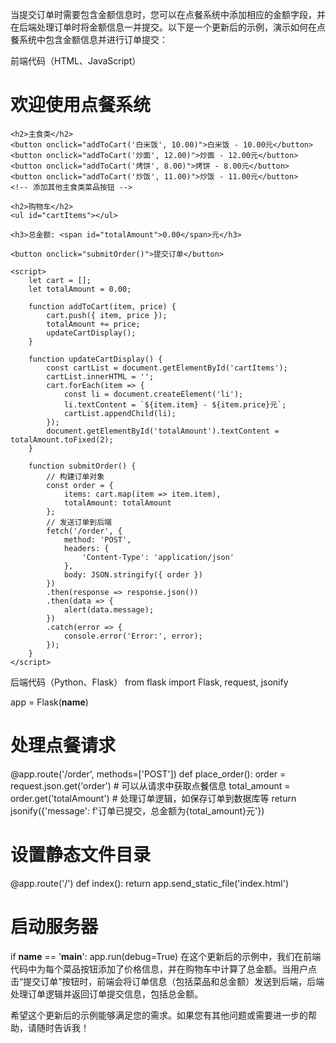 当提交订单时需要包含金额信息时，您可以在点餐系统中添加相应的金额字段，并在后端处理订单时将金额信息一并提交。以下是一个更新后的示例，演示如何在点餐系统中包含金额信息并进行订单提交：

前端代码（HTML、JavaScript）
<!DOCTYPE html>
<html lang="en">
<head>
    <meta charset="UTF-8">
    <meta http-equiv="X-UA-Compatible" content="IE=edge">
    <meta name="viewport" content="width=device-width, initial-scale=1.0">
    <title>点餐系统</title>
</head>
<body>
    <h1>欢迎使用点餐系统</h1>
    
    <h2>主食类</h2>
    <button onclick="addToCart('白米饭', 10.00)">白米饭 - 10.00元</button>
    <button onclick="addToCart('炒面', 12.00)">炒面 - 12.00元</button>
    <button onclick="addToCart('烤饼', 8.00)">烤饼 - 8.00元</button>
    <button onclick="addToCart('炒饭', 11.00)">炒饭 - 11.00元</button>
    <!-- 添加其他主食类菜品按钮 -->

    <h2>购物车</h2>
    <ul id="cartItems"></ul>

    <h3>总金额: <span id="totalAmount">0.00</span>元</h3>

    <button onclick="submitOrder()">提交订单</button>

    <script>
        let cart = [];
        let totalAmount = 0.00;

        function addToCart(item, price) {
            cart.push({ item, price });
            totalAmount += price;
            updateCartDisplay();
        }

        function updateCartDisplay() {
            const cartList = document.getElementById('cartItems');
            cartList.innerHTML = '';
            cart.forEach(item => {
                const li = document.createElement('li');
                li.textContent = `${item.item} - ${item.price}元`;
                cartList.appendChild(li);
            });
            document.getElementById('totalAmount').textContent = totalAmount.toFixed(2);
        }

        function submitOrder() {
            // 构建订单对象
            const order = {
                items: cart.map(item => item.item),
                totalAmount: totalAmount
            };
            // 发送订单到后端
            fetch('/order', {
                method: 'POST',
                headers: {
                    'Content-Type': 'application/json'
                },
                body: JSON.stringify({ order })
            })
            .then(response => response.json())
            .then(data => {
                alert(data.message);
            })
            .catch(error => {
                console.error('Error:', error);
            });
        }
    </script>
</body>
</html>
后端代码（Python、Flask）
from flask import Flask, request, jsonify

app = Flask(__name__)

# 处理点餐请求
@app.route('/order', methods=['POST'])
def place_order():
    order = request.json.get('order')  # 可以从请求中获取点餐信息
    total_amount = order.get('totalAmount')
    # 处理订单逻辑，如保存订单到数据库等
    return jsonify({'message': f'订单已提交，总金额为{total_amount}元'})

# 设置静态文件目录
@app.route('/')
def index():
    return app.send_static_file('index.html')

# 启动服务器
if __name__ == '__main__':
    app.run(debug=True)
在这个更新后的示例中，我们在前端代码中为每个菜品按钮添加了价格信息，并在购物车中计算了总金额。当用户点击“提交订单”按钮时，前端会将订单信息（包括菜品和总金额）发送到后端，后端处理订单逻辑并返回订单提交信息，包括总金额。

希望这个更新后的示例能够满足您的需求。如果您有其他问题或需要进一步的帮助，请随时告诉我！